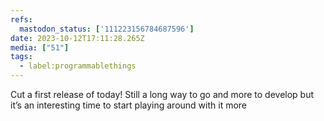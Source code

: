 ```yaml
---
refs:
  mastodon_status: ['111223156784687596']
date: 2023-10-12T17:11:28.265Z
media: ["51"]
tags:
  - label:programmablethings
---
```


<p>Cut a first release of  today! Still a long way to go and more to develop but it’s an interesting time to start playing around with it more </p>
